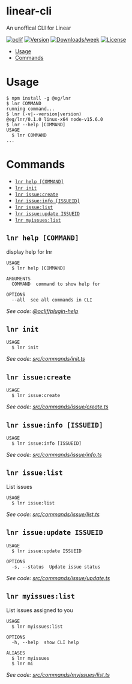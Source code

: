 linear-cli
==========

An unoffical CLI for Linear

[![oclif](https://img.shields.io/badge/cli-oclif-brightgreen.svg)](https://oclif.io)
[![Version](https://img.shields.io/npm/v/linear-cli.svg)](https://npmjs.org/package/linear-cli)
[![Downloads/week](https://img.shields.io/npm/dw/linear-cli.svg)](https://npmjs.org/package/linear-cli)
[![License](https://img.shields.io/npm/l/linear-cli.svg)](https://github.com/egodon/linear-cli/blob/master/package.json)

<!-- toc -->
* [Usage](#usage)
* [Commands](#commands)
<!-- tocstop -->
# Usage
<!-- usage -->
```sh-session
$ npm install -g @eg/lnr
$ lnr COMMAND
running command...
$ lnr (-v|--version|version)
@eg/lnr/0.1.0 linux-x64 node-v15.6.0
$ lnr --help [COMMAND]
USAGE
  $ lnr COMMAND
...
```
<!-- usagestop -->
# Commands
<!-- commands -->
* [`lnr help [COMMAND]`](#lnr-help-command)
* [`lnr init`](#lnr-init)
* [`lnr issue:create`](#lnr-issuecreate)
* [`lnr issue:info [ISSUEID]`](#lnr-issueinfo-issueid)
* [`lnr issue:list`](#lnr-issuelist)
* [`lnr issue:update ISSUEID`](#lnr-issueupdate-issueid)
* [`lnr myissues:list`](#lnr-myissueslist)

## `lnr help [COMMAND]`

display help for lnr

```
USAGE
  $ lnr help [COMMAND]

ARGUMENTS
  COMMAND  command to show help for

OPTIONS
  --all  see all commands in CLI
```

_See code: [@oclif/plugin-help](https://github.com/oclif/plugin-help/blob/v3.2.2/src/commands/help.ts)_

## `lnr init`

```
USAGE
  $ lnr init
```

_See code: [src/commands/init.ts](https://github.com/egodon/linear-cli/blob/v0.1.0/src/commands/init.ts)_

## `lnr issue:create`

```
USAGE
  $ lnr issue:create
```

_See code: [src/commands/issue/create.ts](https://github.com/egodon/linear-cli/blob/v0.1.0/src/commands/issue/create.ts)_

## `lnr issue:info [ISSUEID]`

```
USAGE
  $ lnr issue:info [ISSUEID]
```

_See code: [src/commands/issue/info.ts](https://github.com/egodon/linear-cli/blob/v0.1.0/src/commands/issue/info.ts)_

## `lnr issue:list`

List issues

```
USAGE
  $ lnr issue:list
```

_See code: [src/commands/issue/list.ts](https://github.com/egodon/linear-cli/blob/v0.1.0/src/commands/issue/list.ts)_

## `lnr issue:update ISSUEID`

```
USAGE
  $ lnr issue:update ISSUEID

OPTIONS
  -s, --status  Update issue status
```

_See code: [src/commands/issue/update.ts](https://github.com/egodon/linear-cli/blob/v0.1.0/src/commands/issue/update.ts)_

## `lnr myissues:list`

List issues assigned to you

```
USAGE
  $ lnr myissues:list

OPTIONS
  -h, --help  show CLI help

ALIASES
  $ lnr myissues
  $ lnr mi
```

_See code: [src/commands/myissues/list.ts](https://github.com/egodon/linear-cli/blob/v0.1.0/src/commands/myissues/list.ts)_
<!-- commandsstop -->
